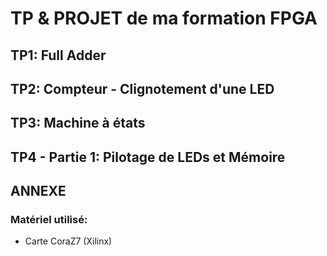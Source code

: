 # TP & PROJET de ma formation FPGA

## TP1: Full Adder
## TP2: Compteur - Clignotement d'une LED
## TP3: Machine à états
## TP4 - Partie 1: Pilotage de LEDs et Mémoire

## ANNEXE
### Matériel utilisé:
* Carte CoraZ7 (Xilinx)
